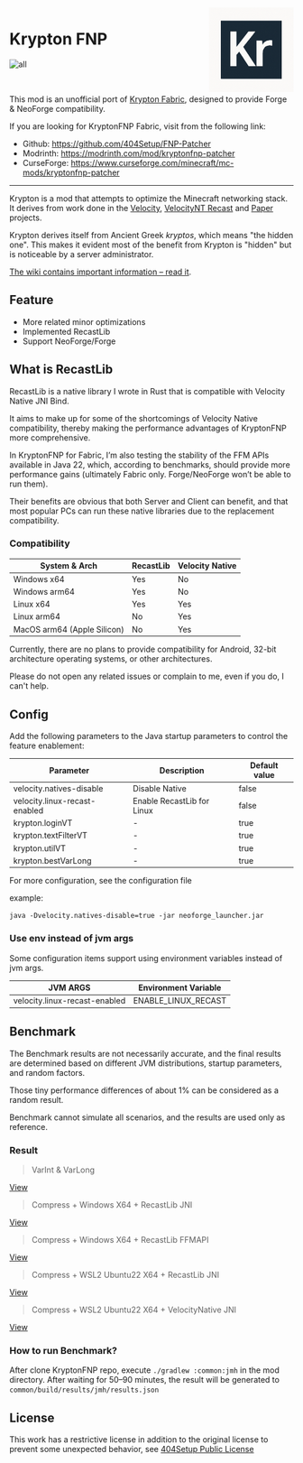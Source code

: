 <img src="./common/src/main/resources/assets/krypton_fnp/icon.png" alt="Logo" align="right" width="150">

Krypton FNP
====

![all](https://img.shields.io/badge/environment-any-4caf50?style=flat-square)

<a href="https://modrinth.com/mod/krypton-fnp"><img src="https://badges.moddingx.org/modrinth/downloads/krypton-fnp" alt=""></a>
<a href="https://www.curseforge.com/minecraft/mc-mods/krypton-fnp"><img src="https://badges.moddingx.org/curseforge/downloads/1269169" alt=""></a>

This mod is an unofficial port of [Krypton Fabric](https://modrinth.com/mod/krypton), designed to provide Forge &
NeoForge compatibility.

If you are looking for KryptonFNP Fabric, visit from the following link:

- Github: https://github.com/404Setup/FNP-Patcher
- Modrinth: https://modrinth.com/mod/kryptonfnp-patcher
- CurseForge: https://www.curseforge.com/minecraft/mc-mods/kryptonfnp-patcher

---

Krypton is a mod that attempts to optimize the Minecraft networking stack. It derives from work
done in the [Velocity](https://velocitypowered.com/), [VelocityNT Recast](https://github.com/404Setup/VelocityNT-Recast)
and [Paper](https://papermc.io) projects.

Krypton derives itself from Ancient Greek _kryptos_, which means "the hidden one". This makes
it evident most of the benefit from Krypton is "hidden" but is noticeable by a server administrator.

[The wiki contains important information &ndash; read it](https://github.com/astei/krypton/wiki).

## Feature

- More related minor optimizations
- Implemented RecastLib
- Support NeoForge/Forge

## What is RecastLib

RecastLib is a native library I wrote in Rust that is compatible with Velocity Native JNI Bind.

It aims to make up for some of the shortcomings of Velocity Native compatibility,
thereby making the performance advantages of KryptonFNP more comprehensive.

In KryptonFNP for Fabric, I’m also testing the stability of the FFM APIs available in Java 22,
which, according to benchmarks, should provide more performance gains
(ultimately Fabric only. Forge/NeoForge won’t be able to run them).

Their benefits are obvious that both Server and Client can benefit, and that most popular PCs can run these native
libraries due to the replacement compatibility.

### Compatibility

| System & Arch               | RecastLib | Velocity Native |
|-----------------------------|-----------|-----------------|
| Windows x64                 | Yes       | No              |
| Windows arm64               | Yes       | No              |
| Linux x64                   | Yes       | Yes             |
| Linux arm64                 | No        | Yes             |
| MacOS arm64 (Apple Silicon) | No        | Yes             |

Currently, there are no plans to provide compatibility for Android,
32-bit architecture operating systems, or other architectures.

Please do not open any related issues or complain to me,
even if you do, I can't help.

## Config

Add the following parameters to the Java startup parameters to control the feature enablement:

| Parameter                     | Description                | Default value |
|-------------------------------|----------------------------|---------------|
| velocity.natives-disable      | Disable Native             | false         |
| velocity.linux-recast-enabled | Enable RecastLib for Linux | false         |
| krypton.loginVT               | -                          | true          |
| krypton.textFilterVT          | -                          | true          |
| krypton.utilVT                | -                          | true          |
| krypton.bestVarLong           | -                          | true          |

For more configuration, see the configuration file

example:

```shell
java -Dvelocity.natives-disable=true -jar neoforge_launcher.jar
```

### Use env instead of jvm args

Some configuration items support using environment variables instead of jvm args.

| JVM ARGS                      | Environment Variable |
|-------------------------------|----------------------|
| velocity.linux-recast-enabled | ENABLE_LINUX_RECAST  |

## Benchmark

The Benchmark results are not necessarily accurate,
and the final results are determined based on different JVM distributions, startup parameters, and random factors.

Those tiny performance differences of about 1% can be considered as a random result.

Benchmark cannot simulate all scenarios, and the results are used only as reference.

### Result

> VarInt & VarLong
>
[View](https://jmh.morethan.io/?source=https://raw.githubusercontent.com/404Setup/KryptonFNP/refs/heads/master/results/var.json)


> Compress + Windows X64 + RecastLib JNI
>
[View](https://jmh.morethan.io/?source=https://raw.githubusercontent.com/404Setup/KryptonFNP/refs/heads/master/results/compress/windows.recastlib.jni.json)


> Compress + Windows X64 + RecastLib FFMAPI
>
[View](https://jmh.morethan.io/?source=https://raw.githubusercontent.com/404Setup/KryptonFNP/refs/heads/master/results/compress/windows.recastlib.ffm.json)


> Compress + WSL2 Ubuntu22 X64 + RecastLib JNI
>
[View](https://jmh.morethan.io/?source=https://raw.githubusercontent.com/404Setup/KryptonFNP/refs/heads/master/results/compress/linux.recastlib.jni.json)


> Compress + WSL2 Ubuntu22 X64 + VelocityNative JNI
>

[View](https://jmh.morethan.io/?source=https://raw.githubusercontent.com/404Setup/KryptonFNP/refs/heads/master/results/compress/linux.velocity.jni.json)

### How to run Benchmark?

After clone KryptonFNP repo, execute `./gradlew :common:jmh` in the mod directory.
After waiting for 50–90 minutes, the result will be generated to `common/build/results/jmh/results.json`

## License

This work has a restrictive license in addition to the original license to prevent some unexpected behavior,
see [404Setup Public License](https://github.com/404Setup/404Setup/blob/main/LICENSE.md)